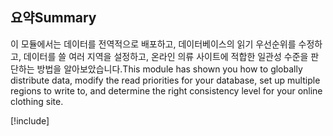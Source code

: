 ## <a name="summary"></a><span data-ttu-id="7d920-101">요약</span><span class="sxs-lookup"><span data-stu-id="7d920-101">Summary</span></span>

<span data-ttu-id="7d920-102">이 모듈에서는 데이터를 전역적으로 배포하고, 데이터베이스의 읽기 우선순위를 수정하고, 데이터를 쓸 여러 지역을 설정하고, 온라인 의류 사이트에 적합한 일관성 수준을 판단하는 방법을 알아보았습니다.</span><span class="sxs-lookup"><span data-stu-id="7d920-102">This module has shown you how to globally distribute data, modify the read priorities for your database, set up multiple regions to write to, and determine the right consistency level for your online clothing site.</span></span>

<!-- Cleanup sandbox -->
[!include[](../../../includes/azure-sandbox-cleanup.md)]
